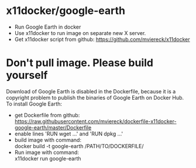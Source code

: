 # x11docker/google-earth
 * Run Google Earth in docker
 * Use x11docker to run image on separate new X server.
 * Get x11docker script from github: https://github.com/mviereck/x11docker


# Don't pull image. Please build yourself
Download of Google Earth is disabled in the Dockerfile,
because it is a copyright problem to publish 
the binaries of Google Earth on Docker Hub.
To install Google Earth:
  * get Dockerfile from github:<br>
https://raw.githubusercontent.com/mviereck/dockerfile-x11docker-google-earth/master/Dockerfile
  * enable lines 'RUN wget ...' and 'RUN dpkg ...'
  * build image with command:<br>
    docker build -t google-earth /PATH/TO/DOCKERFILE/
  * Run image with command:<br>
    x11docker run google-earth
